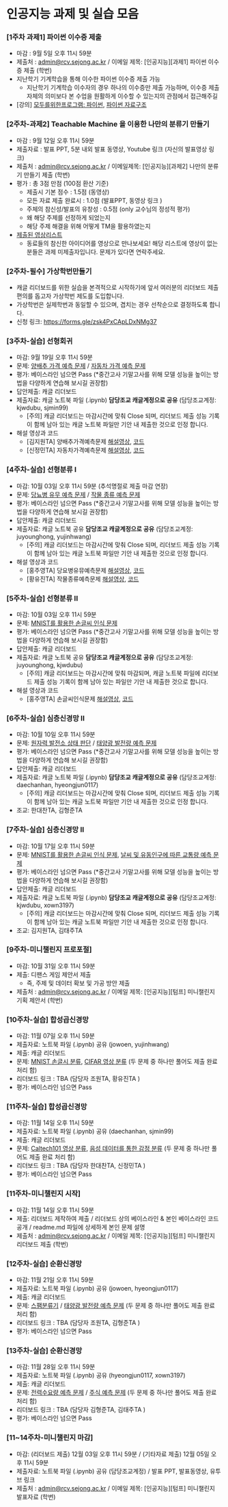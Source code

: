 # 인공지능 과제 및 실습 모음


### [1주차 과제1] 파이썬 이수증 제출
- 마감 : 9월 5일 오후 11시 59분
- 제출처 : admin@rcv.sejong.ac.kr / 이메일 제목: [인공지능][과제1] 파이썬 이수증 제출 (학번) 
- 지난학기 기계학습을 통해 이수한 파이썬 이수증 제출 가능
  -  지난학기 기계학습 이수자의 경우 하나의 이수증만 제출 가능하며, 이수증 제출 자체의 의미보다 본 수업을 원활하게 이수할 수 있는지의 관점에서 접근해주길    
- [강의] [모두를위한프로그램: 파이썬](https://www.edwith.org/pythonforeverybody), [파이썬 자료구조](https://www.edwith.org/python-data/)


### [2주차-과제2] Teachable Machine 을 이용한 나만의 분류기 만들기 
- 마감 : 9월 12일 오후 11시 59분
- 제출자료 : 발표 PPT, 5분 내외 발표 동영상, Youtube 링크 (자신의 발표영상 링크) 
- 제출처 : admin@rcv.sejong.ac.kr / 이메일제목: [인공지능][과제2] 나만의 분류기 만들기 제출 (학번)
- 평가 : 총 3점 만점 (100점 환산 기준)
  -  제출시 기본 점수 : 1.5점 (동영상)
  -  모든 자료 제출 완료시 : 1.0점 (발표PPT, 동영상 링크 )
  -  주체의 참신성/발표의 유창성 : 0.5점 (only 교수님의 정성적 평가)
    - 왜 해당 주제를 선정하게 되었는지
    - 해당 주제 해결을 위해 어떻게 TM을 활용하였는지  
- [제출된 영상리스트](https://www.youtube.com/playlist?list=PL1xKqHsVFgvnVoBNvBwyJP7EJNm-CipWS)
  - 동료들의 참신한 아이디어를 영상으로 만나보세요! 해당 리스트에 영상이 없는 분들은 과제 미제출자입니다. 문제가 있다면 연락주세요. 

### [2주차-필수] 가상학번만들기
- 캐글 리더보드를 위한 실습을 본격적으로 시작하기에 앞서 여러분의 리더보드 제출 편의를 돕고자 가상학번 제도를 도입합니다.
- 가상학번은 실제학번과 동일할 수 있으며, 겹치는 경우 선착순으로 결정하도록 합니다.
- 신청 링크: https://forms.gle/zsk4PxCApLDxNMg37



### [3주차-실습] 선형회귀
- 마감: 9월 19일 오후 11시 59분
- 문제: [양배추 가격 예측 문제](https://www.kaggle.com/t/45f2e9027ac54d5598a4184f58d3cac1) / [자동차 가격 예측 문제](https://www.kaggle.com/t/68b2a5d318ca476cabed075792177b52)
- 평가: 베이스라인 넘으면 Pass (*중간고사 기말고사를 위해 모델 성능을 높이는 방법을 다양하게 연습해 보시길 권장함)
- 답안제출: 캐글 리더보드
- 제출자료: 캐글 노트북 파일 (.ipynb) **담당조교 캐글계정으로 공유** (담당조교계정: kjwdubu, sjmin99)
  - [주의] 캐글 리더보드는 마감시간에 맞춰 Close 되며, 리더보드 제출 성능 기록이 함께 남아 있는 캐글 노트북 파일만 기안 내 제출한 것으로 인정 합니다.   
- 해설 영상과 코드 
  - [김지원TA] 양배추가격예측문제 [해설영상](https://youtu.be/FoWBXY5-RCE), [코드](https://www.kaggle.com/kjwdubu/2021-ai-w3-p1-solution)
  - [신정민TA] 자동차가격예측문제 [해설영상](https://youtu.be/gr0sGBmkS4U), [코드](https://www.kaggle.com/sjmin99/3-q2-solution-code)


### [4주차-실습] 선형분류 I
- 마감: 10월 03일 오후 11시 59분 (추석명절로 제출 마감 연장)
- 문제: [당뇨병 유무 예측 문제](https://www.kaggle.com/t/642b2946359a4cd885708885ceda4f6c) / [작물 종류 예측 문제](https://www.kaggle.com/t/30e56ed6b81042118a72c93791698b00)
- 평가: 베이스라인 넘으면 Pass (*중간고사 기말고사를 위해 모델 성능을 높이는 방법을 다양하게 연습해 보시길 권장함)
- 답안제출: 캐글 리더보드
- 제출자료: 캐글 노트북 공유 **담당조교 캐글계정으로 공유**  (담당조교계정: juyounghong, yujinhwang) 
  - [주의] 캐글 리더보드는 마감시간에 맞춰 Close 되며, 리더보드 제출 성능 기록이 함께 남아 있는 캐글 노트북 파일만 기안 내 제출한 것으로 인정 합니다.   
- 해설 영상과 코드
  - [홍주영TA] 당요병유뮤예측문제 [해설영상](https://youtu.be/zEDWFIxc9pQ), [코드](https://www.kaggle.com/juyounghong/2021-ai-w4-p1-solution) 
  - [황유진TA] 작물종류예측문제 [해설영상](https://youtu.be/rNq9AVQt3F4), [코드](https://www.kaggle.com/yujinhwang/2021-ai-w4-p2-solution)


### [5주차-실습] 선형분류 II
- 마감: 10월 03일 오후 11시 59분
- 문제: [MNIST를 활용한 손글씨 인식 문제](https://www.kaggle.com/t/ea8cd38a97294c9794e966d08539ef55)
- 평가: 베이스라인 넘으면 Pass (*중간고사 기말고사를 위해 모델 성능을 높이는 방법을 다양하게 연습해 보시길 권장함)
- 답안제출: 캐글 리더보드
- 제출자료: 캐글 노트북 공유 **담당조교 캐글계정으로 공유** (담당조교계정: juyounghong, kjwdubu) 
  - [주의] 캐글 리더보드는 마감시간에 맞춰 마감되며, 캐글 노트북 파일에 리더보드 제출 성능 기록이 함께 남아 있는 파일만 기안 내 제출한 것으로 합니다.   
- 해설 영상과 코드
  - [홍주영TA] 손글씨인식문제 [해설영상](https://youtu.be/ppgdccO0TrQ), [코드](https://www.kaggle.com/juyounghong/2021-ai-w5-p1-solution-3)

### [6주차-실습] 심층신경망 II
- 마감: 10월 10일 오후 11시 59분
- 문제: [원자력 발전소 상태 판단](https://www.kaggle.com/c/2021-ai-w6-p1/overview) / [태양광 발전량 예측 문제](https://www.kaggle.com/t/036141376ee74905b1c3bef6d2a2faba)
- 평가: 베이스라인 넘으면 Pass (*중간고사 기말고사를 위해 모델 성능을 높이는 방법을 다양하게 연습해 보시길 권장함)
- 답안제출: 캐글 리더보드
- 제출자료: 캐글 노트북 파일 (.ipynb) **담당조교 캐글계정으로 공유** (담당조교계정: daechanhan, hyeongjun0117) 
  - [주의] 캐글 리더보드는 마감시간에 맞춰 Close 되며, 리더보드 제출 성능 기록이 함께 남아 있는 캐글 노트북 파일만 기안 내 제출한 것으로 인정 합니다.   
- 조교: 한대찬TA, 김형준TA

### [7주차-실습] 심층신경망 II
- 마감: 10월 17일 오후 11시 59분
- 문제: [MNIST를 활용한 손글씨 인식 문제](https://www.kaggle.com/c/2021-ai-w7-p1/host/privacy), [날씨 및 유동인구에 따른 교통량 예측 문제](https://www.kaggle.com/t/269c10340820497e9b1f7a1298a6c486)
- 평가: 베이스라인 넘으면 Pass (*중간고사 기말고사를 위해 모델 성능을 높이는 방법을 다양하게 연습해 보시길 권장함)
- 답안제출: 캐글 리더보드
- 제출자료: 캐글 노트북 파일 (.ipynb)  **담당조교 캐글계정으로 공유** (담당조교계정: kjwdubu, xown3197) 
  - [주의] 캐글 리더보드는 마감시간에 맞춰 Close 되며, 리더보드 제출 성능 기록이 함께 남아 있는 캐글 노트북 파일만 기안 내 제출한 것으로 인정 합니다.   
- 조교: 김지원TA, 김태주TA

### [9주차-미니챌린지 프로포절]
- 마감: 10월 31일 오후 11시 59분
- 제출: 디팬스 게임 제안서 제출
  - 즉, 주제 및 데이터 확보 및 가공 방안 제출
- 제출처 : admin@rcv.sejong.ac.kr / 이메일 제목: [인공지능][텀프] 미니챌린지 기획 제안서 (학번) 

### [10주차-실습] 합성곱신경망
- 마감: 11월 07일 오후 11시 59분
- 제출자료: 노트북 파일 (.ipynb) 공유 (jowoen, yujinhwang) 
- 제출: 캐글 리더보드
- 문제: [MNIST 손글시 분류](https://www.kaggle.com/t/974bd3f76b11400c9c6863e9e6cda08e), [CIFAR 영상 분류](https://www.kaggle.com/t/2afc1dad710a4222a9206e842bf9fef2) (두 문제 중 하나만 풀어도 제출 완료 처리 함)
- 리더보드 링크 : TBA (담당자 조원TA, 황유진TA )
- 평가: 베이스라인 넘으면 Pass

### [11주차-실습] 합성곱신경망
- 마감: 11월 14일 오후 11시 59분
- 제출자료: 노트북 파일 (.ipynb) 공유 (daechanhan, sjmin99) 
- 제출: 캐글 리더보드
- 문제: [Caltech101 영상 분류](https://www.kaggle.com/t/03b82366ff7845179223d663c7eb5513), [음성 데이터를 통한 감정 분류](https://www.kaggle.com/t/91c3d8b1a99849adaf18bbb5144141c8) (두 문제 중 하나만 풀어도 제출 완료 처리 함)
- 리더보드 링크 : TBA (담당자 한대찬TA, 신정민TA )
- 평가: 베이스라인 넘으면 Pass

### [11주차-미니챌린지 시작]
- 마감: 11월 14일 오후 11시 59분
- 제출: 리더보드 제작하여 제출 / 리더보드 상의 베이스라인 & 본인 베이스라인 코드 공개 / readme.md 파일에 상세하게 본인 문제 설명
- 제출처 : admin@rcv.sejong.ac.kr / 이메일 제목: [인공지능][텀프] 미니챌린지 리더보드 제출 (학번) 

### [12주차-실습] 순환신경망
- 마감: 11월 21일 오후 11시 59분
- 제출자료: 노트북 파일 (.ipynb) 공유 (jowoen, hyeongjun0117) 
- 제출: 캐글 리더보드
- 문제: [스팸분류기](https://kaggle.com/c/2021-ai-w12-p1) / [태양광 발전량 예측 문제](https://www.kaggle.com/t/be2717137e56495a91ebb7328218712b) (두 문제 중 하나만 풀어도 제출 완료 처리 함)
- 리더보드 링크 : TBA (담당자 조원TA, 김형준TA )
- 평가: 베이스라인 넘으면 Pass

### [13주차-실습] 순환신경망
- 마감: 11월 28일 오후 11시 59분
- 제출자료: 노트북 파일 (.ipynb) 공유 (hyeongjun0117, xown3197) 
- 제출: 캐글 리더보드
- 문제: [전력수요량 예측 문제](https://www.kaggle.com/t/25650daa26b24f018154efbed9b1d662) / [주식 예측 문제](https://www.kaggle.com/t/e44ec8687d20401c9d27a5a510fba697) (두 문제 중 하나만 풀어도 제출 완료 처리 함)
- 리더보드 링크 : TBA (담당자 김형준TA, 김태주TA )
- 평가: 베이스라인 넘으면 Pass

### [11~14주차-미니챌린지 마감] 
- 마감: (리더보드 제출) 12월 03일 오후 11시 59분 / (기타자료 제출) 12월 05일 오후 11시 59분
- 제출자료: 노트북 파일 (.ipynb) 공유 (담당조교계정) / 발표 PPT, 발표동영상, 유투브 링크
- 제출처 : admin@rcv.sejong.ac.kr / 이메일 제목: [인공지능][텀프] 미니챌린지 발표자료 (학번) 



